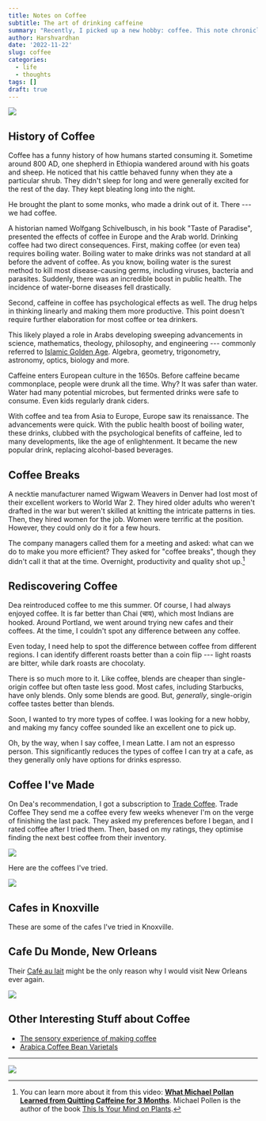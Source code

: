 ```yaml
---
title: Notes on Coffee
subtitle: The art of drinking caffeine
summary: "Recently, I picked up a new hobby: coffee. This note chronicles my journey."
author: Harshvardhan
date: '2022-11-22'
slug: coffee
categories:
  - life
  - thoughts
tags: []
draft: true
---
```


![](images/Image-01.jpeg)

## History of Coffee

Coffee has a funny history of how humans started consuming it. Sometime around 800 AD, one shepherd in Ethiopia wandered around with his goats and sheep. He noticed that his cattle behaved funny when they ate a particular shrub. They didn't sleep for long and were generally excited for the rest of the day. They kept bleating long into the night.

He brought the plant to some monks, who made a drink out of it. There --- we had coffee.

A historian named Wolfgang Schivelbusch, in his book "Taste of Paradise", presented the effects of coffee in Europe and the Arab world. Drinking coffee had two direct consequences. First, making coffee (or even tea) requires boiling water. Boiling water to make drinks was not standard at all before the advent of coffee. As you know, boiling water is the surest method to kill most disease-causing germs, including viruses, bacteria and parasites. Suddenly, there was an incredible boost in public health. The incidence of water-borne diseases fell drastically.

Second, caffeine in coffee has psychological effects as well. The drug helps in thinking linearly and making them more productive. This point doesn't require further elaboration for most coffee or tea drinkers.

This likely played a role in Arabs developing sweeping advancements in science, mathematics, theology, philosophy, and engineering --- commonly referred to [Islamic Golden Age](Islamic%20Golden%20Age%20-%20Wikipedia%20https://en.wikipedia.org/wiki/Islamic_Golden_Age). Algebra, geometry, trigonometry, astronomy, optics, biology and more.

Caffeine enters European culture in the 1650s. Before caffeine became commonplace, people were drunk all the time. Why? It was safer than water. Water had many potential microbes, but fermented drinks were safe to consume. Even kids regularly drank ciders.

With coffee and tea from Asia to Europe, Europe saw its renaissance. The advancements were quick. With the public health boost of boiling water, these drinks, clubbed with the psychological benefits of caffeine, led to many developments, like the age of enlightenment. It became the new popular drink, replacing alcohol-based beverages.

## Coffee Breaks

A necktie manufacturer named Wigwam Weavers in Denver had lost most of their excellent workers to World War 2. They hired older adults who weren't drafted in the war but weren't skilled at knitting the intricate patterns in ties. Then, they hired women for the job. Women were terrific at the position. However, they could only do it for a few hours.

The company managers called them for a meeting and asked: what can we do to make you more efficient? They asked for "coffee breaks", though they didn't call it that at the time. Overnight, productivity and quality shot up.[^1]

[^1]: You can learn more about it from this video: [**What Michael Pollan Learned from Quitting Caffeine for 3 Months**](https://www.youtube.com/watch?v=mAPG18zNtXk&t=3s). Michael Pollen is the author of the book [This Is Your Mind on Plants](https://michaelpollan.com/books/this-is-your-mind-on-plants/).

## Rediscovering Coffee

Dea reintroduced coffee to me this summer. Of course, I had always enjoyed coffee. It is far better than Chai (चाय), which most Indians are hooked. Around Portland, we went around trying new cafes and their coffees. At the time, I couldn't spot any difference between any coffee.

Even today, I need help to spot the difference between coffee from different regions. I can identify different roasts better than a coin flip --- light roasts are bitter, while dark roasts are chocolaty.

There is so much more to it. Like coffee, blends are cheaper than single-origin coffee but often taste less good. Most cafes, including Starbucks, have only blends. Only some blends are good. But, *generally*, single-origin coffee tastes better than blends.

Soon, I wanted to try more types of coffee. I was looking for a new hobby, and making my fancy coffee sounded like an excellent one to pick up.

Oh, by the way, when I say coffee, I mean Latte. I am not an espresso person. This significantly reduces the types of coffee I can try at a cafe, as they generally only have options for drinks espresso.

## Coffee I've Made

On Dea's recommendation, I got a subscription to [Trade Coffee](https://www.drinktrade.com/app). Trade Coffee They send me a coffee every few weeks whenever I'm on the verge of finishing the last pack. They asked my preferences before I began, and I rated coffee after I tried them. Then, based on my ratings, they optimise finding the next best coffee from their inventory.

![](images/Screenshot%202022-11-22%20at%208.20.59%20PM.png)

Here are the coffees I've tried.

![](images/Screenshot%202023-02-05%20at%2011.33.55%20AM.png)

## Cafes in Knoxville

These are some of the cafes I've tried in Knoxville.



## Cafe Du Monde, New Orleans

Their [Café au lait](https://en.wikipedia.org/wiki/Caf%C3%A9_au_lait) might be the only reason why I would visit New Orleans ever again.

![](images/IMG_1526.png)

## Other Interesting Stuff about Coffee

-   [The sensory experience of making coffee](https://arun.is/blog/sensory-experience-coffee/)
-   [Arabica Coffee Bean Varietals](http://www.coffeeresearch.org/agriculture/varietals.htm)

------------------------------------------------------------------------

[![](images/Screenshot%202023-02-05%20at%2011.28.11%20AM.png)](https://www.youtube.com/watch?v=Rxhls4haDGc)

